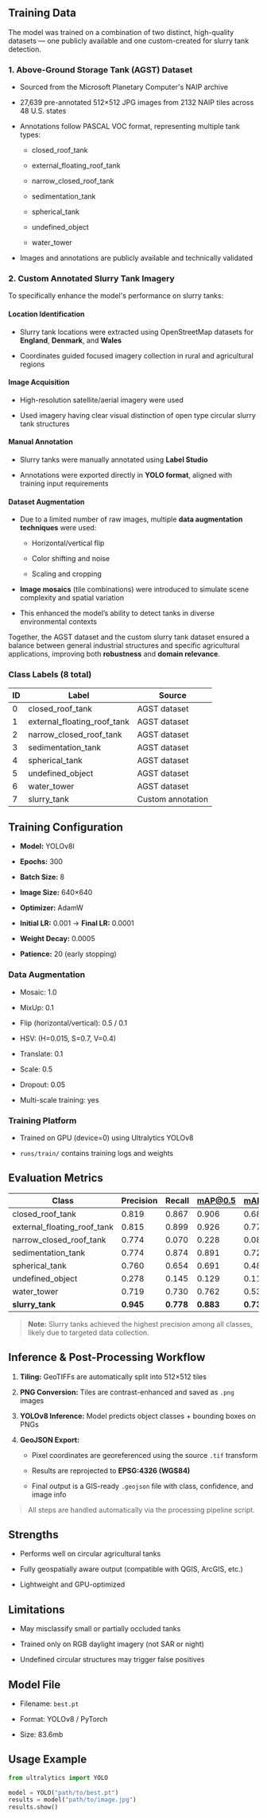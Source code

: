 ## Training Data
 
The model was trained on a combination of two distinct, high-quality datasets — one publicly available and one custom-created for slurry tank detection.
 
 
### 1. Above-Ground Storage Tank (AGST) Dataset
 
- Sourced from the Microsoft Planetary Computer's NAIP archive

- 27,639 pre-annotated 512×512 JPG images from 2132 NAIP tiles across 48 U.S. states

- Annotations follow PASCAL VOC format, representing multiple tank types:
 
  - closed_roof_tank
 
  - external_floating_roof_tank
 
  - narrow_closed_roof_tank
 
  - sedimentation_tank
 
  - spherical_tank
 
  - undefined_object
 
  - water_tower

- Images and annotations are publicly available and technically validated
 

 
### 2. Custom Annotated Slurry Tank Imagery
 
To specifically enhance the model's performance on slurry tanks:
 
####  Location Identification

- Slurry tank locations were extracted using OpenStreetMap datasets for **England**, **Denmark**, and **Wales**

- Coordinates guided focused imagery collection in rural and agricultural regions
 
#### Image Acquisition

- High-resolution satellite/aerial imagery were used
  
- Used imagery having clear visual distinction of open type circular slurry tank structures
 
#### Manual Annotation

- Slurry tanks were manually annotated using **Label Studio**

- Annotations were exported directly in **YOLO format**, aligned with training input requirements
 
#### Dataset Augmentation

- Due to a limited number of raw images, multiple **data augmentation techniques** were used:

  - Horizontal/vertical flip

  - Color shifting and noise

  - Scaling and cropping

- **Image mosaics** (tile combinations) were introduced to simulate scene complexity and spatial variation

- This enhanced the model’s ability to detect tanks in diverse environmental contexts
 
Together, the AGST dataset and the custom slurry tank dataset ensured a balance between general industrial structures and specific agricultural applications, improving both **robustness** and **domain relevance**.

### Class Labels (8 total)

| ID | Label                        | Source            |
|----|------------------------------|-------------------|
| 0  | closed_roof_tank             | AGST dataset      |
| 1  | external_floating_roof_tank  | AGST dataset      |
| 2  | narrow_closed_roof_tank      | AGST dataset      |
| 3  | sedimentation_tank           | AGST dataset      |
| 4  | spherical_tank               | AGST dataset      |
| 5  | undefined_object             | AGST dataset      |
| 6  | water_tower                  | AGST dataset      |
| 7  | slurry_tank                  | Custom annotation |
 
## Training Configuration
 
- **Model:** YOLOv8l

- **Epochs:** 300

- **Batch Size:** 8

- **Image Size:** 640×640

- **Optimizer:** AdamW

- **Initial LR:** 0.001 → **Final LR:** 0.0001

- **Weight Decay:** 0.0005

- **Patience:** 20 (early stopping)
 
### Data Augmentation

- Mosaic: 1.0

- MixUp: 0.1

- Flip (horizontal/vertical): 0.5 / 0.1

- HSV: (H=0.015, S=0.7, V=0.4)

- Translate: 0.1

- Scale: 0.5

- Dropout: 0.05

- Multi-scale training: yes
 
### Training Platform

- Trained on GPU (device=0) using Ultralytics YOLOv8

- `runs/train/` contains training logs and weights

## Evaluation Metrics

| Class                        | Precision | Recall | mAP@0.5 | mAP@0.5:0.95 |
|------------------------------|-----------|--------|---------|--------------|
| closed_roof_tank             | 0.819     | 0.867  | 0.906   | 0.689        |
| external_floating_roof_tank  | 0.815     | 0.899  | 0.926   | 0.779        |
| narrow_closed_roof_tank      | 0.774     | 0.070  | 0.228   | 0.089        |
| sedimentation_tank           | 0.774     | 0.874  | 0.891   | 0.725        |
| spherical_tank               | 0.760     | 0.654  | 0.691   | 0.483        |
| undefined_object             | 0.278     | 0.145  | 0.129   | 0.110        |
| water_tower                  | 0.719     | 0.730  | 0.762   | 0.533        |
| **slurry_tank**              | **0.945** | **0.778** | **0.883** | **0.737**    |

> **Note:** Slurry tanks achieved the highest precision among all classes, likely due to targeted data collection.

 
## Inference & Post-Processing Workflow
 
1. **Tiling:** GeoTIFFs are automatically split into 512×512 tiles

2. **PNG Conversion:** Tiles are contrast-enhanced and saved as `.png` images

3. **YOLOv8 Inference:** Model predicts object classes + bounding boxes on PNGs

4. **GeoJSON Export:**

   - Pixel coordinates are georeferenced using the source `.tif` transform

   - Results are reprojected to **EPSG:4326 (WGS84)**

   - Final output is a GIS-ready `.geojson` file with class, confidence, and image info
 
> All steps are handled automatically via the processing pipeline script.
 
 
## Strengths

- Performs well on circular agricultural tanks

- Fully geospatially aware output (compatible with QGIS, ArcGIS, etc.)

- Lightweight and GPU-optimized
 
## Limitations

- May misclassify small or partially occluded tanks

- Trained only on RGB daylight imagery (not SAR or night)

- Undefined circular structures may trigger false positives
 
 
## Model File

- Filename: `best.pt`

- Format: YOLOv8 / PyTorch

- Size: 83.6mb
 
## Usage Example
 
```python
from ultralytics import YOLO
 
model = YOLO("path/to/best.pt")
results = model("path/to/image.jpg")
results.show()
```
  


 
 
